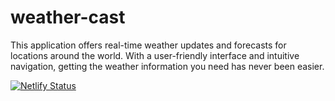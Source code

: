 # weather-cast
This application offers real-time weather updates and forecasts for locations around the world. With a user-friendly interface and intuitive navigation, getting the weather information you need has never been easier.

[![Netlify Status](https://api.netlify.com/api/v1/badges/34788a3d-feed-4401-994b-acc1e5c68c54/deploy-status)](https://app.netlify.com/sites/weathercast-pro/deploys)
